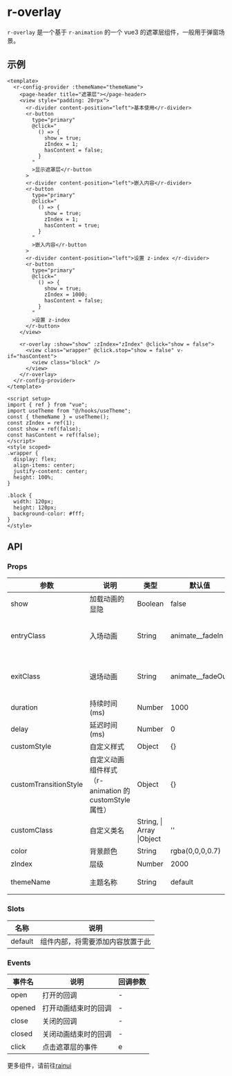# r-overlay

`r-overlay` 是一个基于 `r-animation` 的一个 vue3 的遮罩层组件，一般用于弹窗场景。

## 示例

```vue
<template>
  <r-config-provider :themeName="themeName">
    <page-header title="遮罩层"></page-header>
    <view style="padding: 20rpx">
      <r-divider content-position="left">基本使用</r-divider>
      <r-button
        type="primary"
        @click="
          () => {
            show = true;
            zIndex = 1;
            hasContent = false;
          }
        "
        >显示遮罩层</r-button
      >
      <r-divider content-position="left">嵌入内容</r-divider>
      <r-button
        type="primary"
        @click="
          () => {
            show = true;
            zIndex = 1;
            hasContent = true;
          }
        "
        >嵌入内容</r-button
      >
      <r-divider content-position="left">设置 z-index </r-divider>
      <r-button
        type="primary"
        @click="
          () => {
            show = true;
            zIndex = 1000;
            hasContent = false;
          }
        "
        >设置 z-index
      </r-button>
    </view>

    <r-overlay :show="show" :zIndex="zIndex" @click="show = false">
      <view class="wrapper" @click.stop="show = false" v-if="hasContent">
        <view class="block" />
      </view>
    </r-overlay>
  </r-config-provider>
</template>

<script setup>
import { ref } from "vue";
import useTheme from "@/hooks/useTheme";
const { themeName } = useTheme();
const zIndex = ref(1);
const show = ref(false);
const hasContent = ref(false);
</script>
<style scoped>
.wrapper {
  display: flex;
  align-items: center;
  justify-content: center;
  height: 100%;
}

.block {
  width: 120px;
  height: 120px;
  background-color: #fff;
}
</style>
```

## API

### Props

| 参数                  | 说明                                                   | 类型                      | 默认值             | 可选值                                                              |
| --------------------- | ------------------------------------------------------ | ------------------------- | ------------------ | ------------------------------------------------------------------- |
| show                  | 加载动画的显隐                                         | Boolean                   | false              | true                                                                |
| entryClass            | 入场动画                                               | String                    | animate\_\_fadeIn  | animate\_\_bounceIn ...更多可移步到官网查看 https://animate.style/  |
| exitClass             | 退场动画                                               | String                    | animate\_\_fadeOut | animate\_\_bounceOut ...更多可移步到官网查看 https://animate.style/ |
| duration              | 持续时间(ms)                                           | Number                    | 1000               | -                                                                   |
| delay                 | 延迟时间(ms)                                           | Number                    | 0                  | -                                                                   |
| customStyle           | 自定义样式                                             | Object                    | {}                 | -                                                                   |
| customTransitionStyle | 自定义动画组件样式 （r-animation 的 customStyle 属性） | Object                    | {}                 | -                                                                   |
| customClass           | 自定义类名                                             | String, \| Array \|Object | ''                 | -                                                                   |
| color                 | 背景颜色                                               | String                    | rgba(0,0,0,0.7)    | -                                                                   |
| zIndex                | 层级                                                   | Number                    | 2000               | -                                                                   |
| themeName             | 主题名称                                               | String                    | default            | 可自定义 r-theme 设置                                               |

### Slots

| 名称    | 说明                             |
| ------- | -------------------------------- |
| default | 组件内部，将需要添加内容放置于此 |

### Events

| 事件名 | 说明                 | 回调参数 |
| ------ | -------------------- | -------- |
| open   | 打开的回调           | -        |
| opened | 打开动画结束时的回调 | -        |
| close  | 关闭的回调           | -        |
| closed | 关闭动画结束时的回调 | -        |
| click  | 点击遮罩层的事件     | e        |

更多组件，请前往[rainui](https://ext.dcloud.net.cn/plugin?id=19701)
